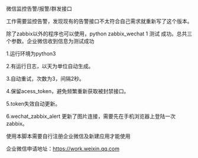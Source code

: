 微信监控告警/报警/群发接口

工作需要监控告警，发现现有的告警接口不太符合自己需求就重新写了这个版本。

除了zabbix以外的程序也可以使用，python zabbix_wechat 1 测试  成功。总共三个参数。企业微信收到信息为测试成功


1.运行环境为python3

2.有运行日志，以天为单位自动生成。

3.自动重试，次数为3，间隔2秒。

4.保留acess_token，避免频繁重新获取被封禁接口。

5.token失效自动更新。

6.wechat_zabbix_alert 更新了图片连接，需要先在手机浏览器上登陆一次zabbix。

使用本脚本需要自行注册企业微信及新建应用才能使用

企业微信申请地址：https://work.weixin.qq.com


